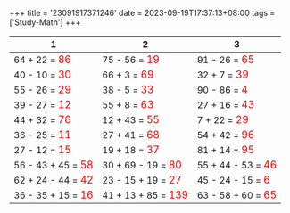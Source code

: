+++ 
title = '23091917371246' 
date = 2023-09-19T17:37:13+08:00 
tags = ['Study-Math'] 
+++ 

1 | 2 | 3 
-- | -- | -- 
64 + 22 = <font color=red size=4>86</font> | 75 - 56 = <font color=red size=4>19</font> | 91 - 26 = <font color=red size=4>65</font> 
40 - 10 = <font color=red size=4>30</font> | 66 + 3 = <font color=red size=4>69</font> | 32 + 7 = <font color=red size=4>39</font> 
55 - 26 = <font color=red size=4>29</font> | 38 - 5 = <font color=red size=4>33</font> | 90 - 86 = <font color=red size=4>4</font> 
39 - 27 = <font color=red size=4>12</font> | 55 + 8 = <font color=red size=4>63</font> | 27 + 16 = <font color=red size=4>43</font> 
44 + 32 = <font color=red size=4>76</font> | 12 + 43 = <font color=red size=4>55</font> | 7 + 22 = <font color=red size=4>29</font> 
36 - 25 = <font color=red size=4>11</font> | 27 + 41 = <font color=red size=4>68</font> | 54 + 42 = <font color=red size=4>96</font> 
27 - 12 = <font color=red size=4>15</font> | 19 + 18 = <font color=red size=4>37</font> | 81 + 14 = <font color=red size=4>95</font> 
56 - 43 + 45 = <font color=red size=4>58</font> | 30 + 69 - 19 = <font color=red size=4>80</font> | 55 + 44 - 53 = <font color=red size=4>46</font> 
62 + 24 - 44 = <font color=red size=4>42</font> | 23 - 15 + 19 = <font color=red size=4>27</font> | 45 - 24 - 15 = <font color=red size=4>6</font> 
36 - 35 + 15 = <font color=red size=4>16</font> | 41 + 13 + 85 = <font color=red size=4>139</font> | 63 - 58 + 60 = <font color=red size=4>65</font> 

